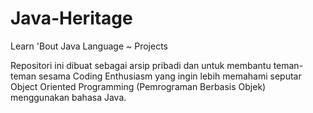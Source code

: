 # Java-Heritage
Learn 'Bout Java Language ~ Projects

Repositori ini dibuat sebagai arsip pribadi dan untuk membantu teman-teman sesama Coding Enthusiasm yang ingin lebih memahami seputar Object Oriented Programming (Pemrograman Berbasis Objek) menggunakan bahasa Java.
